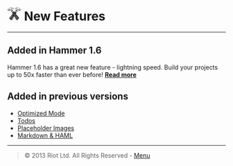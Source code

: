 # ![](img/icon-small.png) New Features

***

## Added in Hammer 1.6

Hammer 1.6 has a great new feature - lightning speed. Build your projects up to 50x faster than ever before! **[Read more](the-cache.md "Read more")**

## Added in previous versions

- [Optimized Mode](optimized-mode.md "Optimized Mode")
- [Todos](todos.md "Todos")
- [Placeholder Images](image-placeholders.md "Placeholder Images")
- [Markdown & HAML](markdown-&-haml.md "Markdown & HAML")

***

> © 2013 Riot Ltd. All Rights Reserved - [Menu](index.md "Main menu")